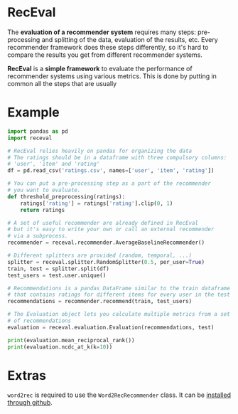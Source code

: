 # RecEval

The **evaluation of a recommender system** requires many steps: pre-processing and splitting of the data, evaluation of the results, etc.
Every recommender framework does these steps differently, so it's hard to compare the results you get from different recommender systems.

**RecEval** is a **simple framework** to evaluate the performance of recommender systems using various metrics. This is done by putting in common all the steps that are usually

# Example

```python
import pandas as pd
import receval

# RecEval relies heavily on pandas for organizing the data
# The ratings should be in a dataframe with three compulsory columns:
# 'user', 'item' and 'rating'
df = pd.read_csv('ratings.csv', names=['user', 'item', 'rating'])

# You can put a pre-processing step as a part of the recommender
# you want to evaluate.
def threshold_preprocessing(ratings):
    ratings['rating'] = ratings['rating'].clip(0, 1)
    return ratings

# A set of useful recommender are already defined in RecEval
# but it's easy to write your own or call an external recommender
# via a subprocess.
recommender = receval.recommender.AverageBaselineRecommender()

# Different splitters are provided (random, temporal, ...)
splitter = receval.splitter.RandomSplitter(0.5, per_user=True)
train, test = splitter.split(df)
test_users = test.user.unique()

# Recommendations is a pandas DataFrame similar to the train dataframe
# that contains ratings for different items for every user in the test set
recommendations = recommender.recommend(train, test_users)

# The Evaluation object lets you calculate multiple metrics from a set
# of recommendations
evaluation = receval.evaluation.Evaluation(recommendations, test)

print(evaluation.mean_reciprocal_rank())
print(evaluation.ncdc_at_k(k=10))
```

# Extras

`word2rec` is required to use the `Word2RecRecommender` class. It can be [installed through github](https://github.com/halflings/word2rec).
